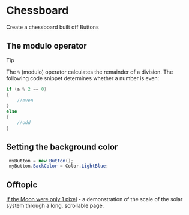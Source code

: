 # Chessboard

Create a chessboard built off Buttons

## The modulo operator

> [!Tip]
> The `%` (modulo) operator calculates the remainder of a division. The following code snippet determines whether a number is even:

```csharp
if (a % 2 == 0)
{
	//even
}
else
{
	//odd
}
```

## Setting the background color

```csharp
 myButton = new Button();
 myButton.BackColor = Color.LightBlue;
```

## Offtopic

[If the Moon were only 1 pixel](https://joshworth.com/dev/pixelspace/pixelspace_solarsystem.html) - a demonstration of the scale of the solar system through a long, scrollable page.